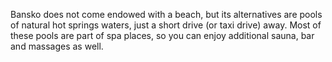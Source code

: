 Bansko does not come endowed with a beach, but its alternatives are pools of natural hot springs waters, just a short drive (or taxi drive) away. Most of these pools are part of spa places, so you can enjoy additional sauna, bar and massages as well.